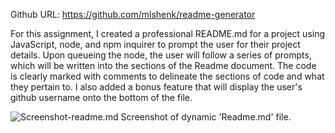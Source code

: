 Github URL: https://github.com/mlshenk/readme-generator

For this assignment, I created a professional README.md for a project using JavaScript, node, and npm inquirer to prompt the user for their project details. Upon queueing the node, the user will follow a series of prompts, which will be written into the sections of the Readme document. The code is clearly marked with comments to delineate the sections of code and what they pertain to. I also added a bonus feature that will display the user's github username onto the bottom of the file.

![Screenshot-readme.md ](2020-07-06-19-24-40.png) Screenshot of dynamic 'Readme.md' file.